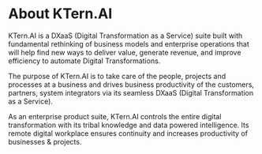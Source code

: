 # About KTern.AI 
KTern.AI is a DXaaS (Digital Transformation as a Service) suite built with fundamental rethinking of business models and enterprise operations that will help find new ways to deliver value, generate revenue, and improve efficiency to automate Digital Transformations.

The purpose of KTern.AI is to take care of the people, projects and processes at a business and drives business productivity of the customers, partners, system integrators via its seamless DXaaS (Digital Transformation as a Service).

As an enterprise product suite, KTern.AI controls the entire digital transformation with its tribal knowledge and data powered intelligence. Its remote digital workplace ensures continuity and increases productivity of businesses & projects.


